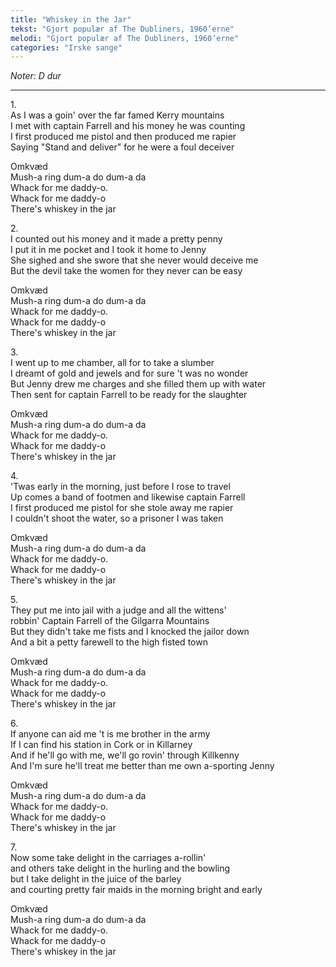 ```yaml
---
title: "Whiskey in the Jar"
tekst: "Gjort populær af The Dubliners, 1960’erne"
melodi: "Gjort populær af The Dubliners, 1960’erne"
categories: "Irske sange"
---
```

*Noter: D dur*

***

1\.\
As I was a goin' over the far famed Kerry mountains\
I met with captain Farrell and his money he was counting\
I first produced me pistol and then produced me rapier\
Saying "Stand and deliver" for he were a foul deceiver

Omkvæd\
Mush-a ring dum-a do dum-a da\
Whack for me daddy-o.\
Whack for me daddy-o\
There's whiskey in the jar

2\.\
I counted out his money and it made a pretty penny\
I put it in me pocket and I took it home to Jenny\
She sighed and she swore that she never would deceive me\
But the devil take the women for they never can be easy

Omkvæd\
Mush-a ring dum-a do dum-a da\
Whack for me daddy-o.\
Whack for me daddy-o\
There's whiskey in the jar

3\.\
I went up to me chamber, all for to take a slumber\
I dreamt of gold and jewels and for sure 't was no wonder\
But Jenny drew me charges and she filled them up with water\
Then sent for captain Farrell to be ready for the slaughter

Omkvæd\
Mush-a ring dum-a do dum-a da\
Whack for me daddy-o.\
Whack for me daddy-o\
There's whiskey in the jar

4\.\
'Twas early in the morning, just before I rose to travel\
Up comes a band of footmen and likewise captain Farrell\
I first produced me pistol for she stole away me rapier\
I couldn't shoot the water, so a prisoner I was taken

Omkvæd\
Mush-a ring dum-a do dum-a da\
Whack for me daddy-o.\
Whack for me daddy-o\
There's whiskey in the jar

5\.\
They put me into jail with a judge and all the wittens'\
robbin' Captain Farrell of the Gilgarra Mountains\
But they didn't take me fists and I knocked the jailor down\
And a bit a petty farewell to the high fisted town

Omkvæd\
Mush-a ring dum-a do dum-a da\
Whack for me daddy-o.\
Whack for me daddy-o\
There's whiskey in the jar

6\.\
If anyone can aid me 't is me brother in the army\
If I can find his station in Cork or in Killarney\
And if he'll go with me, we'll go rovin' through Killkenny\
And I'm sure he'll treat me better than me own a-sporting Jenny

Omkvæd\
Mush-a ring dum-a do dum-a da\
Whack for me daddy-o.\
Whack for me daddy-o\
There's whiskey in the jar

7\.\
Now some take delight in the carriages a-rollin'\
and others take delight in the hurling and the bowling\
but I take delight in the juice of the barley\
and courting pretty fair maids in the morning bright and early

Omkvæd\
Mush-a ring dum-a do dum-a da\
Whack for me daddy-o.\
Whack for me daddy-o\
There's whiskey in the jar